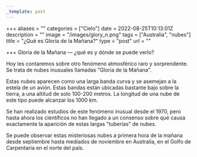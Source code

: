 ```yaml
---
_template: post
---
```




+++
aliases = ""
categories = ["Cielo"]
date = 2022-08-25T10:13:01Z
description = ""
image = "/images/glory_n.png"
tags = ["Australia", "nubes"]
title = "¿Qué es Gloria de la Mañana?"
type = "post"
url = ""

+++
Gloria de la Mañana — ¿qué es y dónde se puede verlo?  
  
Hoy les contaremos sobre otro fenómeno atmosférico raro y sorprendente. Se trata de nubes inusuales llamadas "Gloria de la Mañana".  
  
Estas nubes aparecen como una larga banda curva y se asemejan a la estela de un avión. Estas bandas están ubicadas bastante bajo sobre la tierra, a una altitud de solo 100-200 metros. La longitud de una nube de este tipo puede alcanzar los 1000 km.  
  
Se han realizado estudios de este fenómeno inusual desde el 1970, pero hasta ahora los científicos no han llegado a un consenso sobre qué causa exactamente la aparición de estas largas "tuberías" de nubes.  
  
Se puede observar estas misteriosas nubes a primera hora de la mañana desde septiembre hasta mediados de noviembre en Australia, en el Golfo de Carpentaria en el norte del país.
